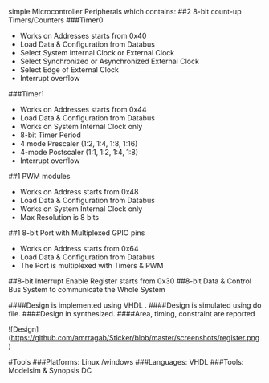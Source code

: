 simple Microcontroller Peripherals which contains:
##2 8-bit count-up Timers/Counters
###Timer0
* Works on Addresses starts from 0x40
* Load Data & Configuration from Databus
* Select System Internal Clock or External Clock
* Select Synchronized or Asynchronized External Clock
* Select Edge of External Clock
* Interrupt overflow

###Timer1
* Works on Addresses starts from 0x44
* Load Data & Configuration from Databus
* Works on System Internal Clock only
* 8-bit Timer Period
* 4 mode Prescaler (1:2, 1:4, 1:8, 1:16)
* 4-mode Postscaler (1:1, 1:2, 1:4, 1:8)
* Interrupt overflow

##1 PWM modules
* Works on Address starts from 0x48
* Load Data & Configuration from Databus
* Works on System Internal Clock only
* Max Resolution is 8 bits

##1 8-bit Port with Multiplexed GPIO pins
* Works on Address starts from 0x64
* Load Data & Configuration from Databus
* The Port is multiplexed with Timers & PWM

##8-bit Interrupt Enable Register starts from 0x30
##8-bit Data & Control Bus System to communicate the Whole System

####Design is implemented using VHDL .
####Design is simulated using do file.
####Design in synthesized.
####Area, timing, constraint are reported

![Design] (https://github.com/amrragab/Sticker/blob/master/screenshots/register.png)


#Tools
###Platforms: Linux /windows
###Languages: VHDL
###Tools: Modelsim & Synopsis DC
